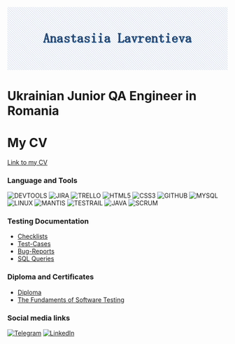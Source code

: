 <!--
**lawalina/lawalina** is a ✨ _special_ ✨ repository because its `README.md` (this file) appears on your GitHub profile.

-->
![Header](https://github.com/lawalina/lawalina/blob/main/.idea/assets/title2.jpg)

# Ukrainian Junior QA Engineer in Romania

# My CV
[Link to my CV](https://www.dropbox.com/s/cbeuu593psvnw87/Anastasiia%20Lavrentieva%20%28CV%29.pdf?dl=0)

### Language and Tools
![DEVTOOLS](https://img.shields.io/badge/-DEVTOOLS-293A5B?style=for-the-badge&logo=googlechrome&logoColor=5E90C3)
![JIRA](https://img.shields.io/badge/-JIRA-293A5B?style=for-the-badge&logo=jira&logoColor=5E90C3)
![TRELLO](https://img.shields.io/badge/-TRELLO-293A5B?style=for-the-badge&logo=trello&logoColor=5E90C3)
![HTML5](https://img.shields.io/badge/HTML5-293A5B.svg?style=for-the-badge&logo=html5&logoColor=5E90C3)
![CSS3](https://img.shields.io/badge/CSS3-293A5B.svg?style=for-the-badge&logo=css3&logoColor=5E90C3)
![GITHUB](https://img.shields.io/badge/-GITHUB-293A5B?style=for-the-badge&logo=github&logoColor=5E90C3)
![MYSQL](https://img.shields.io/badge/MYSGL-293A5B.svg?style=for-the-badge&logo=mysql&logoColor=5E90C3)
![LINUX](https://img.shields.io/badge/LINUX-293A5B?style=for-the-badge&logo=linux&logoColor=5E90C3)
![MANTIS](https://img.shields.io/badge/-MANTIS-293A5B?style=for-the-badge)
![TESTRAIL](https://img.shields.io/badge/-TESTRAIL-293A5B?style=for-the-badge)
![JAVA](https://img.shields.io/badge/-JAVA-293A5B?style=for-the-badge)
![SCRUM](https://img.shields.io/badge/-SCRUM-293A5B?style=for-the-badge)

### Testing Documentation
- [Checklists](https://github.com/lawalina/Checklists)
- [Test-Cases](https://github.com/lawalina/Test-Cases)
- [Bug-Reports](https://github.com/lawalina/Bug-Reports)
- [SQL Queries](https://github.com/lawalina/SQL-Queries)

### Diploma and Certificates
- [Diploma](https://www.dropbox.com/s/y4nylenr05lhud8/Diploma.jpg?dl=0)
- [The Fundaments of Software Testing](https://www.dropbox.com/s/3tqbbvzm4af249y/The%20Fundaments%20of%20Software%20Testing_QATestLab_Certificate.pdf?dl=0)

### Social media links

[![Telegram](https://img.shields.io/badge/TELEGRAM-279fdb?style=for-the-badge&logo=telegram&logoColor=fff)](http://t.me/ana_lawr)
[![LinkedIn](https://img.shields.io/badge/linkedin-%230077B5.svg?style=for-the-badge&logo=linkedin&logoColor=white)](https://www.linkedin.com/in/ana-lavrentieva/)